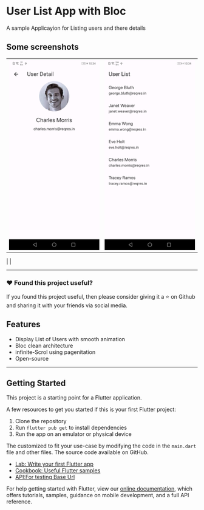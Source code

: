 # User List App with Bloc
<p>
 A sample Applicayion for Listing users and there details 
</p>


## Some screenshots

|                                      |                                      |
| ------------------------------------ | ------------------------------------ |
| <img src="img_one.jpg"  width="300"/> | <img src="img_two.jpg" width="300"/>
|
  |

---

### :heart: Found this project useful?

If you found this project useful, then please consider giving it a :star: on Github and sharing it with your friends via social media.


## Features

- Display List of Users with smooth animation
- Bloc  clean architecture
- infinite-Scrol using pagenitation
- Open-source

---

## Getting Started

This project is a starting point for a Flutter application.

A few resources to get you started if this is your first Flutter project:

1. Clone the repository
2. Run `flutter pub get` to install dependencies
3. Run the app on an emulator or physical device

The  customized to fit your use-case by modifying the code in the `main.dart` file and other files. The source code  available on GitHub.


- [Lab: Write your first Flutter app](https://flutter.dev/docs/get-started/codelab)
- [Cookbook: Useful Flutter samples](https://flutter.dev/docs/cookbook)
- [API:For testing Base Url](https://reqres.in/)

For help getting started with Flutter, view our
[online documentation](https://flutter.dev/docs), which offers tutorials,
samples, guidance on mobile development, and a full API reference.